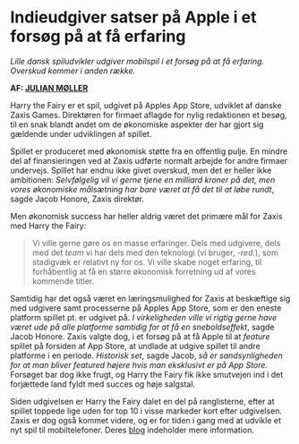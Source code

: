 # Indieudgiver satser på Apple i et forsøg på at få erfaring

*Lille dansk spiludvikler udgiver mobilspil i et forsøg på at få erfaring. Overskud kommer i anden række.*

**AF: [JULIAN MØLLER](mailto:jumo@itu.dk)**

Harry the Fairy er et spil, udgivet på Apples App Store, udviklet af danske Zaxis Games. Direktøren for firmaet aflagde for nylig redaktionen et besøg, til en snak blandt andet om de økonomiske aspekter der har gjort sig gældende under udviklingen af spillet.

Spillet er produceret med økonomisk støtte fra en offentlig pulje. En mindre del af finansieringen ved at Zaxis udførte normalt arbejde for andre firmaer undervejs. Spillet har endnu ikke givet overskud, men det er heller ikke ambitionen: *Selvfølgelig vil vi gerne tjene en milliard kroner på det, men vores økonomiske målsætning har bare været at få det til at løbe rundt*, sagde Jacob Honore, Zaxis direktør.

Men økonomisk success har heller aldrig været det primære mål for Zaxis med Harry the Fairy:

> Vi ville gerne gøre os en masse erfaringer. Dels med udgivere, dels med det *team* vi har dels med den teknologi (vi bruger, *-red.*), som stadigvæk er relativt ny for os. Vi ville skabe noget erfaring, til forhåbentlig at få en større økonomisk forretning ud af vores kommende titler.

Samtidig har det også været en læringsmulighed for Zaxis at beskæftige sig med udgivere samt processerne på Apples App Store, som er den eneste platform spillet pt. er udgivet på. *I virkeligheden ville vi rigtig gerne have været ude på alle platforme samtidig for at få en sneboldseffekt*, sagde Jacob Honore. Zaxis valgte dog, i et forsøg på at få Apple til at *feature* spillet på forsiden af App Store, at undlade at udgive spillet til andre platforme i en periode. *Historisk set*, sagde Jacob, *så er sandsynligheden for at man bliver featured højere hvis man eksklusivt er på App Store.* Forsøget bar dog ikke frugt, og Harry the Fairy fik ikke smutvejen ind i det forjættede land fyldt med succes og høje salgstal.

Siden udgivelsen er Harry the Fairy dalet en del på ranglisterne, efter at spillet toppede lige uden for top 10 i visse markeder kort efter udgivelsen. Zaxis er dog også kommet videre, og er for tiden i gang med at udvikle et nyt spil til mobiltelefoner. Deres [blog](http://zaxisgames.blogspot.com/) indeholder mere information.